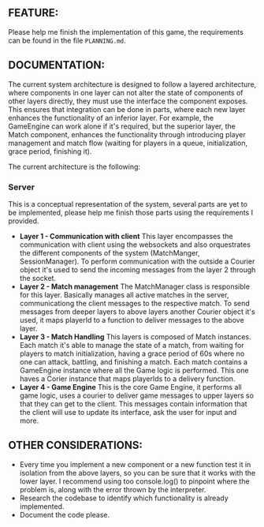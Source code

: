 ## FEATURE:

Please help me finish the implementation of this game, the requirements can be found in the file `PLANNING.md`.

## DOCUMENTATION:

The current system architecture is designed to follow a layered architecture, where components in one layer can not alter the state of components of other layers directly, they must use the interface the component exposes. This ensures that integration can be done in parts, where each new layer enhances the functionality of an inferior layer. For example, the GameEngine can work alone if it's required, but the superior layer, the Match component, enhances the functionality through introducing player management and match flow (waiting for players in a queue, initialization, grace period, finishing it).

The current architecture is the following:

### Server
This is a conceptual representation of the system, several parts are yet to be implemented, please help me finish those parts using the requirements I provided.

- **Layer 1 - Communication with client**
This layer encompasses the communication with client using the websockets and also orquestrates the different components of the system (MatchManger, SessionManager).
To perform communication with the outside a Courier object it's used to send the incoming messages from the layer 2 through the socket.
- **Layer 2 - Match management**
The MatchManager class is responsible for this layer. Basically manages all active matches in the server, communicationg the client messages to the respective match. To send messages from deeper layers to above layers another Courier object it's used, it maps playerId to a function to deliver messages to the above layer.
- **Layer 3 - Match Handling**
This layers is composed of Match instances. Each match it's able to manage the state of a match, from waiting for players to match initialization, having a grace period of 60s where no one can attack, battling, and finishing a match. Each match contains a GameEngine instance where all the Game logic is performed. This one haves a Corier instance that maps playerIds to a delivery function.
- **Layer 4 - Game Engine**
This is the core Game Engine, it performs all game logic, uses a courier to deliver game messages to upper layers so that they can get to the client. This messages contain information that the client will use to update its interface, ask the user for input and more.

## OTHER CONSIDERATIONS:

- Every time you implement a new component or a new function test it in isolation from the above layers, so you can be sure that it works with the lower layer. I recommend using too console.log() to pinpoint where the problem is, along with the error thrown by the interpreter.
- Research the codebase to identify which functionality is already implemented.
- Document the code please.